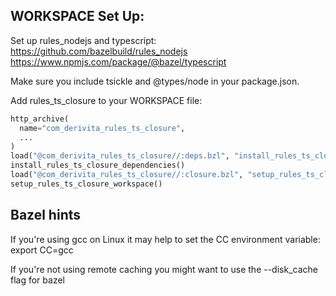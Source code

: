 ## WORKSPACE Set Up:
Set up rules_nodejs and typescript:
https://github.com/bazelbuild/rules_nodejs
https://www.npmjs.com/package/@bazel/typescript

Make sure you include tsickle and @types/node in your package.json.

Add rules_ts_closure to your WORKSPACE file:

```py
http_archive(
  name="com_derivita_rules_ts_closure",
  ...
)
load("@com_derivita_rules_ts_closure//:deps.bzl", "install_rules_ts_closure_dependencies")
install_rules_ts_closure_dependencies()
load("@com_derivita_rules_ts_closure//:closure.bzl", "setup_rules_ts_closure_workspace")
setup_rules_ts_closure_workspace()
```

## Bazel hints
If you're using gcc on Linux it may help to set the CC environment variable:
export CC=gcc

If you're not using remote caching you might want to use the --disk_cache flag for bazel